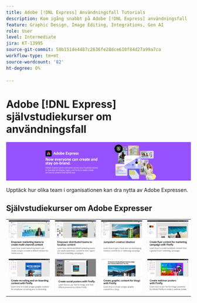 ```yaml
---
title: Adobe [!DNL Express] Användningsfall Tutorials
description: Kom igång snabbt på Adobe [!DNL Express] användningsfall
feature: Graphic Design, Image Editing, Integrations, Gen AI
role: User
level: Intermediate
jira: KT-13995
source-git-commit: 58b151de4487c2636fe28dce610f84d27a99a7ca
workflow-type: tm+mt
source-wordcount: '82'
ht-degree: 0%

---
```


# Adobe [!DNL Express] självstudiekurser om användningsfall

![Express Hero-bild](../assets/Express.png)

Upptäck hur olika team i organisationen kan dra nytta av Adobe Expressen.

## Självstudiekurser om Adobe Expresser

<table style="table-layout:fixed">
<tr>
   <td>
      <a href="multi-channel-marketing-content.md">
         <img alt="Ge marknadsföringsteam möjlighet att skapa innehåll för flera kanaler" src="assets/multi-channel.png" />
      </a>
  <td>
      <a href="localized-marketing-content.md">
         <img alt="Ge distribuerade team möjlighet att lokalisera innehåll" src="assets/marketing-regional-content.png" />
      </a>
  </td>
  <td>
      <a href="jumpstart-ideation.md">
         <img alt="Kickstarta kreativiteten" src="assets/marketing-ideation.png" />
      </a>
   </td>     
   <td>
      <a href="create-local-marketing.md">
         <img alt="Skapa reklambladsinnehåll för en marknadsföringskampanj med Firefly" src="assets/local-marketing.png" />
      </a>
   </td>
</tr>
<tr>
   <td>
      <a href="create-on-boarding.md">
         <img alt="Skapa innehåll för rekrytering och introduktion med Firefly" src="assets/on-boarding.png" />
      </a>
   </td>
   <td>
      <a href="create-social-posters.md">
         <img alt="Skapa affischer för sociala medier med Firefly" src="assets/social-firefly.png" />
      </a>
   </td>
   <td>
      <a href="create-blog-graphics.md">
         <img alt="Skapa bildinnehåll för bloggar med Firefly" src="assets/blog-graphic.png" />
      </a>
   </td>
   <td>
      <a href="create-webinar-poster.md">
         <img alt="Skapa affischer till webbseminarier med Firefly" src="assets/webinar-poster.png" />
      </a>
   </td>
</tr>
</table>
